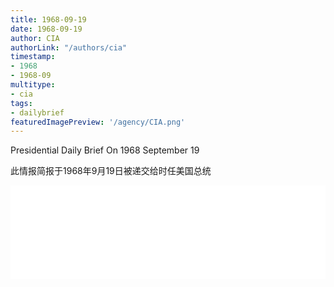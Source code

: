```yaml
---
title: 1968-09-19
date: 1968-09-19
author: CIA 
authorLink: "/authors/cia"
timestamp: 
- 1968
- 1968-09
multitype: 
- cia
tags: 
- dailybrief
featuredImagePreview: '/agency/CIA.png'
---
```



Presidential Daily Brief On 1968 September 19

此情报简报于1968年9月19日被递交给时任美国总统

<!--more-->





<div id="over" style="width:100%; overflow:hidden"> <iframe id="sFrame" name="sFrame" frameborder="no" border="0"  allowfullscreen marginwidth="0" scrolling="no" src = " /CIA/1968-09-19.html "  style = " position:absulute; width: 806px; top: 300;" > </iframe> </div>
